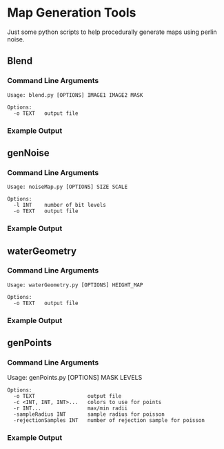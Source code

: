 # Map Generation Tools
Just some python scripts to help procedurally generate maps using perlin noise.

## Blend

### Command Line Arguments
```shell
Usage: blend.py [OPTIONS] IMAGE1 IMAGE2 MASK

Options:
  -o TEXT   output file
```
### Example Output

## genNoise

### Command Line Arguments
```shell
Usage: noiseMap.py [OPTIONS] SIZE SCALE

Options:
  -l INT    number of bit levels
  -o TEXT   output file
```
### Example Output

## waterGeometry

### Command Line Arguments
```shell
Usage: waterGeometry.py [OPTIONS] HEIGHT_MAP

Options:
  -o TEXT   output file
```
### Example Output

## genPoints

### Command Line Arguments

Usage: genPoints.py [OPTIONS] MASK LEVELS
```shell
Options:
  -o TEXT                 output file
  -c <INT, INT, INT>...   colors to use for points
  -r INT...               max/min radii
  -sampleRadius INT       sample radius for poisson
  -rejectionSamples INT   number of rejection sample for poisson
```
### Example Output
